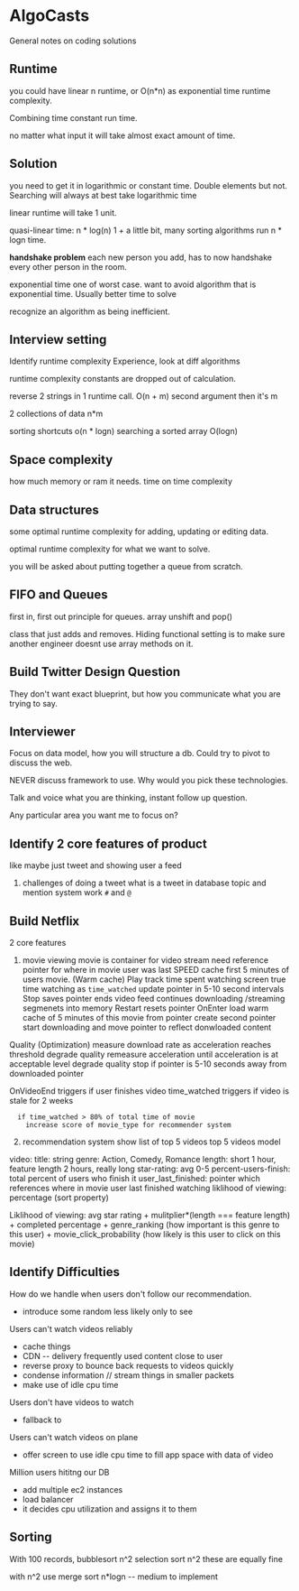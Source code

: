 # AlgoCasts

General notes on coding solutions

## Runtime
you could have linear n runtime, or O(n*n) as exponential time runtime complexity.

Combining time
constant run time.

no matter what input it will take almost exact amount of time.

## Solution
you need to get it in logarithmic or constant time.
Double elements but not.
Searching will always at best take logarithmic time

linear runtime will take 1 unit.

quasi-linear time:
n * log(n)
1 + a little bit, many sorting algorithms run n * logn time.

**handshake problem**
each new person you add, has to now handshake every other person in the room.

exponential time
one of worst case.
want to avoid algorithm that is exponential time.
Usually better time to solve

recognize an algorithm as being inefficient.

## Interview setting
Identify runtime complexity
Experience, look at diff algorithms

runtime complexity constants are dropped out of calculation.

reverse 2 strings in 1 runtime call.
O(n + m)
second argument then it's m

2 collections of data n*m

sorting shortcuts
o(n * logn)
searching a sorted array
O(logn)

## Space complexity
how much memory or ram it needs.
time on time complexity


## Data structures
some optimal runtime complexity for adding, updating or editing data.

optimal runtime complexity for what we want to solve.

you will be asked about putting together a queue from scratch.

## FIFO and Queues
first in, first out principle for queues. array unshift and pop()

class that just adds and removes. Hiding functional setting is to make sure another engineer doesnt use array methods on it.

## Build Twitter Design Question

They don't want exact blueprint, but how you communicate what you are trying to say.

## Interviewer
Focus on data model, how you will structure a db. Could try to pivot to discuss the web.

NEVER discuss framework to use. Why would you pick these technologies.

Talk and voice what you are thinking, instant follow up question.

Any particular area you want me to focus on?

## Identify 2 core features of product
like maybe just tweet
and showing user a feed

1. challenges of doing a tweet
what is a tweet in database
topic and mention system work
`#` and `@`

## Build Netflix
2 core features
1) movie viewing
  movie is container for video stream
  need reference pointer for where in movie user was last
  SPEED
    cache first 5 minutes of users movie. (Warm cache)
  Play
    track time spent watching screen
      true time watching as `time_watched`
    update pointer in 5-10 second intervals
  Stop
    saves pointer
    ends video feed
    continues downloading /streaming segmenets into memory
  Restart
    resets pointer
  OnEnter
    load warm cache of 5 minutes of this movie from pointer
    create second pointer
      start downloading and move pointer to reflect donwloaded content
  
  Quality (Optimization)
    measure download rate
    as acceleration reaches threshold
      degrade quality
    remeasure acceleration
      until acceleration is at acceptable level
      degrade quality
    stop if pointer is 5-10 seconds away from downloaded pointer
  
  OnVideoEnd
    triggers if user finishes video
      time_watched
    triggers if video is stale for 2 weeks

      if time_watched > 80% of total time of movie
        increase score of movie_type for recommender system

2) recommendation system
  show list of top 5 videos
  top 5 videos model

  video:
    title:
      string
    genre: 
      Action, Comedy, Romance
    length: 
      short 1 hour, feature length 2 hours, really long
    star-rating:
      avg 0-5
    percent-users-finish:
      total percent of users who finish it
    user_last_finished:
      pointer which references where in movie user last finished watching
    liklihood of viewing:
      percentage (sort property)

Liklihood of viewing:
  avg star rating + mulitplier*(length === feature length) + completed percentage + genre_ranking (how important is this genre to this user) + movie_click_probability (how likely is this user to click on this movie)

## Identify Difficulties
How do we handle when users don't follow our recommendation.
  - introduce some random less likely only to see

Users can't watch videos reliably
  - cache things
  - CDN -- delivery frequently used content close to user
  - reverse proxy to bounce back requests to videos quickly
  - condense information // stream things in smaller packets
  - make use of idle cpu time

Users don't have videos to watch
  - fallback to 

Users can't watch videos on plane
  - offer screen to use idle cpu time to fill app space with data of video

Million users hititng our DB
  - add multiple ec2 instances
  - load balancer
  - it decides cpu utilization and assigns it to them

## Sorting
With 100 records,
  bubblesort n^2
  selection sort n^2
  these are equally fine

with n^2
  use merge sort
  n*logn -- medium to implement







